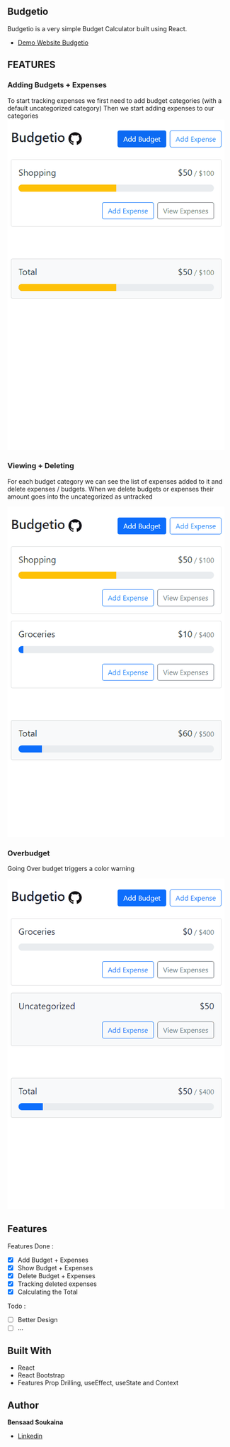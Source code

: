 ## Budgetio

Budgetio is a very simple Budget Calculator built using React. 

- [Demo Website Budgetio](https://budgetio.netlify.app/)

## FEATURES

### Adding Budgets + Expenses

To start tracking expenses we first need to add budget categories (with a default uncategorized category)
Then we start adding expenses to our categories
![Adding Budgets + Expenses](./assets/screenshots/bdgt1.gif)

### Viewing + Deleting

For each budget category we can see the list of expenses added to it and delete expenses / budgets.
When we delete budgets or expenses their amount goes into the uncategorized as untracked

![Viewing + Deleting](./assets/screenshots/bdgt2.gif)

### Overbudget

Going Over budget triggers a color warning 

![Overbudget](./assets/screenshots/bdgt3.gif)

## Features

Features Done :

- [x] Add Budget + Expenses
- [x] Show Budget + Expenses
- [x] Delete Budget + Expenses
- [x] Tracking deleted expenses
- [x] Calculating the Total

Todo :

- [ ] Better Design
- [ ] ...

## Built With

- React
- React Bootstrap
- Features Prop Drilling, useEffect, useState and Context

## Author

**Bensaad Soukaina**

- [Linkedin](https://www.linkedin.com/in/soukaina-bensaad/ "Linkedin")


